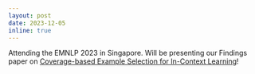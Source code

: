 ```yaml
---
layout: post
date: 2023-12-05
inline: true
---
```


Attending the EMNLP 2023 in Singapore. Will be presenting our Findings paper on [Coverage-based Example Selection for In-Context Learning](https://arxiv.org/abs/2305.14907)!
